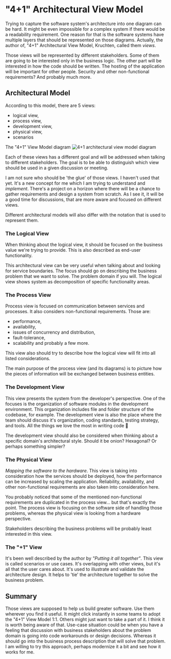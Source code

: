 "4+1" Architectural View Model
===============================

Trying to capture the software system's architecture into one diagram can be hard. It might be even impossible for a complex system if there would be a readability requirement. One reason for that is the software systems have multiple layers that should be represented on those diagrams. Actually, the author of, "4+1" Architectural View Model, Kruchten, called them *views*.

Those views will be represented by different stakeholders.
Some of them are going to be interested only in the business logic.
The other part will be interested in how the code should be written.
The hosting of the application will be important for other people.
Security and other non-functional requirements?
And probably much more.

## Architectural Model
According to this model, there are 5 views:
- logical view,
- process view,
- development view,
- physical view,
- scenarios

The "4+1" View Model diagram
![4+1 architectural view model diagram](https://lukaszcoding.com/wp-content/uploads/2020/05/41-architectural-view-model-diagram.png)

Each of these views has a different goal and will be addressed when talking to different stakeholders. The goal is to be able to distinguish which view should be used in a given discussion or meeting. 

I am not sure who should be 'the glue' of those views. I haven't used that yet. It's a new concept for me which I am trying to understand and *implement*. There's a project on a horizon where there will be a chance to gather requirements and design a system from scratch. As I see it, it will be a good time for discussions, that are more aware and focused on different views. 

Different architectural models will also differ with the notation that is used to represent them.

### The Logical View
When thinking about the logical view, it should be focused on the business value we're trying to provide. This is also described as end-user functionality.

This architectural view can be very useful when talking about and looking for service boundaries. The focus should go on describing the business problem that we want to solve. The problem domain if you will. The logical view shows system as decomposition of specific functionality areas.

### The Process View
Process view is focused on communication between services and processes. It also considers non-functional requirements. Those are:
 - performance,
 - availability,
 - issues of concurrency and distribution,
 - fault-tolerance,
 - scalability
and probably a few more.

This view also should try to describe how the logical view will fit into all listed considerations.

The main purpose of the process view (and its diagrams) is to picture how the pieces of information will be exchanged between business entities.


### The Development View
This view presents the system from the developer's perspective. One of the focuses is the organization of software modules in the development environment. This organization includes file and folder structure of the codebase, for example. The development view is also the place where the team should discuss it's organization, coding standards, testing strategy, and tools. All the things we love the most in writing code 🤗

The development view should also be considered when thinking about a specific domain's architectural style.
Should it be onion? Hexagonal? Or perhaps something simpler?

### The Physical View
*Mapping the software to the hardware*. This view is taking into consideration how the services should be deployed, how the performance can be increased by scaling the application. Reliability, availability, and other non-functional requirements are also taken into consideration here.

You probably noticed that some of the mentioned non-functional requirements are duplicated in the process view... but that's exactly the point. The process view is focusing on the software side of handling those problems, whereas the physical view is looking from a hardware perspective.

Stakeholders describing the business problems will be probably least interested in this view.

### The "+1" View
It's been well described by the author by *"Putting it all together"*.
This view is called scenarios or use cases. It's overlapping with other views, but it's all that the user cares about.
It's used to illustrate and validate the architecture design. It helps to 'tie' the architecture together to solve the business problem.

## Summary
Those views are supposed to help us build greater software. Use them wherever you find it useful. It might click instantly in some teams to adopt the "4+1" View Model 1:1. Others might just want to take a part of it.
I think it is worth being aware of that. Use-case situation could be when you have a feeling that discussion with business stakeholders about the problem domain is going into code workarounds or design decisions. Whereas it should go into the business process description that will solve that problem.
I am willing to try this approach, perhaps modernize it a bit and see how it works for me.